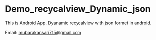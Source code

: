 # Demo_recycalview_Dynamic_json

This is Android App.
Dyanamic recycalview with json formet in android.

Email: mubarakansari715@gmail.com
